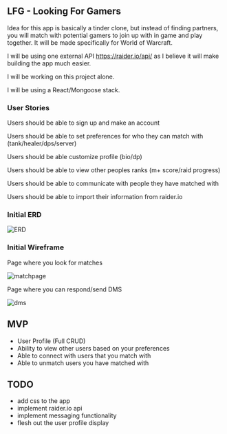 ## LFG - Looking For Gamers

Idea for this app is basically a tinder clone, but instead of finding partners, you will match with potential gamers to join up with in game and play together. It will be made specifically for World of Warcraft. 

I will be using one external API https://raider.io/api/ as I believe it will make building the app much easier.

I will be working on this project alone. 

I will be using a React/Mongoose stack.

### User Stories

Users should be able to sign up and make an account

Users should be able to set preferences for who they can match with (tank/healer/dps/server)

Users should be able customize profile (bio/dp)

Users should be able to view other peoples ranks (m+ score/raid progress)

Users should be able to communicate with people they have matched with

Users should be able to import their information from raider.io

### Initial ERD

![ERD](https://i.imgur.com/Is85sTb.png)

### Initial Wireframe

Page where you look for matches

![matchpage](https://i.imgur.com/qFDnB53.png)


Page where you can respond/send DMS

![dms](https://i.imgur.com/kEdfu6Y.png)



## MVP

- User Profile (Full CRUD)
- Ability to view other users based on your preferences
- Able to connect with users that you match with
- Able to unmatch users you have matched with

##  TODO 

- add css to the app
- implement raider.io api
- implement messaging functionality
- flesh out the user profile display



